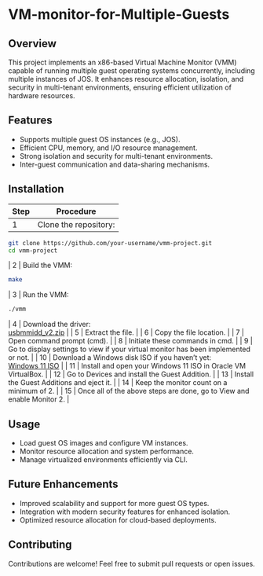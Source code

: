 # VM-monitor-for-Multiple-Guests

## Overview  
This project implements an x86-based Virtual Machine Monitor (VMM) capable of running multiple guest operating systems concurrently, including multiple instances of JOS. It enhances resource allocation, isolation, and security in multi-tenant environments, ensuring efficient utilization of hardware resources.

## Features  
- Supports multiple guest OS instances (e.g., JOS).  
- Efficient CPU, memory, and I/O resource management.  
- Strong isolation and security for multi-tenant environments.  
- Inter-guest communication and data-sharing mechanisms.  

## Installation  
| Step | Procedure |
|------|-----------|
| 1 | Clone the repository:  
   ```bash
   git clone https://github.com/your-username/vmm-project.git
   cd vmm-project
   ```
| 2 | Build the VMM:  
   ```bash
   make
   ``` 
| 3 | Run the VMM:  
   ```bash
   ./vmm
   ``` 
| 4 | Download the driver:  
   [usbmmidd_v2.zip](https://www.amyuni.com/downloads/usbmmidd_v2.zip) |
| 5 | Extract the file. |
| 6 | Copy the file location. |
| 7 | Open command prompt (cmd). |
| 8 | Initiate these commands in cmd. |
| 9 | Go to display settings to view if your virtual monitor has been implemented or not. |
| 10 | Download a Windows disk ISO if you haven’t yet:  
   [Windows 11 ISO](https://www.microsoft.com/software-download/windows11) |
| 11 | Install and open your Windows 11 ISO in Oracle VM VirtualBox. |
| 12 | Go to Devices and install the Guest Addition. |
| 13 | Install the Guest Additions and eject it. |
| 14 | Keep the monitor count on a minimum of 2. |
| 15 | Once all of the above steps are done, go to View and enable Monitor 2. |

## Usage  
- Load guest OS images and configure VM instances.  
- Monitor resource allocation and system performance.  
- Manage virtualized environments efficiently via CLI.  

## Future Enhancements  
- Improved scalability and support for more guest OS types.  
- Integration with modern security features for enhanced isolation.  
- Optimized resource allocation for cloud-based deployments.  

## Contributing  
Contributions are welcome! Feel free to submit pull requests or open issues.  
